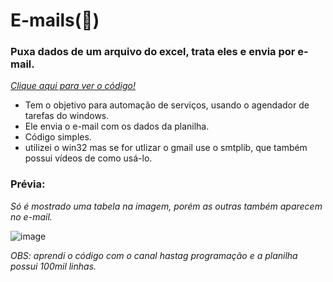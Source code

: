 # E-mails(🐍)
### Puxa dados de um arquivo do excel, trata eles e envia por e-mail.
_<a href =''> Clique aqui para ver o código!</a>_

- Tem o objetivo para automação de serviços, usando o agendador de tarefas do windows.
- Ele envia o e-mail com os dados da planilha.
- Código simples.
- utilizei o win32 mas se for utlizar o gmail use o smtplib, que também possui vídeos de como usá-lo. 

### Prévia:
_Só é mostrado uma tabela na imagem, porém as outras também aparecem no e-mail._

![image](https://user-images.githubusercontent.com/100159466/155591903-35b2c8e1-1db8-43e9-b691-d168c9fc0a63.png)

_OBS: aprendi o código com o canal hastag programação e a planilha possui 100mil linhas._

